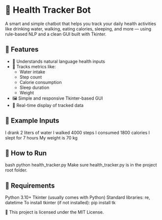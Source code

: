 # 🧠 Health Tracker Bot
A smart and simple chatbot that helps you track your daily health activities like drinking water, walking, eating calories, sleeping, and more — using rule-based NLP and a clean GUI built with Tkinter.

## 🧠 Features
- 💬 Understands natural language health inputs
- 🧮 Tracks metrics like:
  - Water intake
  - Step count
  - Calorie consumption
  - Sleep duration
  - Weight
- 🖼️ Simple and responsive Tkinter-based GUI
- 📝 Real-time display of tracked data

## 📸 Example Inputs
I drank 2 liters of water
I walked 4000 steps
I consumed 1800 calories
I slept for 7 hours
My weight is 70 kg

## 🚀 How to Run
bash
python health_tracker.py
Make sure health_tracker.py is in the project root folder.

## 🧪 Requirements
Python 3.10+
Tkinter (usually comes with Python)
Standard libraries: re, datetime
To install tkinter (if not installed):
pip install tk

📜 
This project is licensed under the MIT License.
